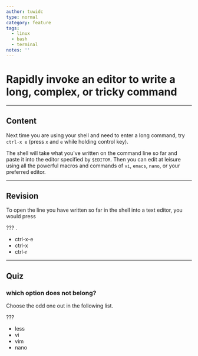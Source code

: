 ```yaml
---
author: tuwidc
type: normal
category: feature
tags:
  - linux
  - bash
  - terminal
notes: ''
---
```


# Rapidly invoke an editor to write a long, complex, or tricky command


---

## Content

Next time you are using your shell and need to enter a long command,
try `ctrl-x e` (press `x` and `e` while holding control key).

The shell will take what you've written on the command line so far and paste it into the editor specified by `$EDITOR`. Then you can edit at leisure using all the powerful macros and commands of `vi`, `emacs`, `nano`, or your preferred editor.


---

## Revision

To open the line you have written so far in the shell into a text editor, you would press

??? .

- ctrl-x-e
- ctrl-x
- ctrl-r


---

## Quiz

### which option does not belong?


Choose the odd one out in the following list.

 ???

- less
- vi
- vim
- nano
 

